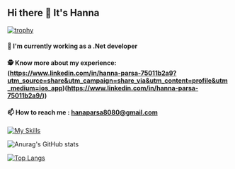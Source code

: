   ## Hi there 👋 It's Hanna
 
[![trophy](https://github-profile-trophy.vercel.app/?username=HannaParsa&theme=onedark)](https://github.com/ryo-ma/github-profile-trophy)

  #### 🌱 I'm currently working as a .Net developer
  #### 🕵️ Know more about my experience: (https://www.linkedin.com/in/hanna-parsa-75011b2a9?utm_source=share&utm_campaign=share_via&utm_content=profile&utm_medium=ios_app)(https://www.linkedin.com/in/hanna-parsa-75011b2a9/))
  #### 📫 How to reach me : hanaparsa8080@gmail.com   

[![My Skills](https://skillicons.dev/icons?i=dotnet,postman,mysql,js,jquery,cs,angular,html,css,redis,rabbitmq,docker,py,java,react,go,cpp,c,visualstudio,vscode,idea,bootstrap,git,jenkins,nestjs)](https://skillicons.dev)

![Anurag's GitHub stats](https://github-readme-stats.vercel.app/api?username=HannaParsa&show_icons=true&theme=highcontrast)


[![Top Langs](https://github-readme-stats.vercel.app/api/top-langs/?username=HannaParsa&hide_progress=true&theme=highcontrast)](https://github.com/anuraghazra/github-readme-stats)

<!--
**HannaParsa/HannaParsa** is a ✨ _special_ ✨ repository because its `README.md` (this file) appears on your GitHub profile.

*** It's Hanna Parsa and I'm currently learning***


